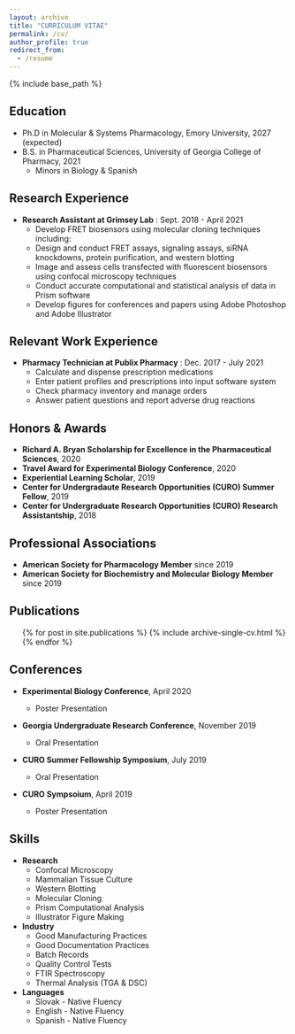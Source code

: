 ```yaml
---
layout: archive
title: "CURRICULUM VITAE"
permalink: /cv/
author_profile: true
redirect_from:
  - /resume
---
```


{% include base_path %}


## Education ##

* Ph.D in Molecular & Systems Pharmacology, Emory University, 2027 (expected)
* B.S. in Pharmaceutical Sciences, University of Georgia College of Pharmacy, 2021
  * Minors in Biology & Spanish 

## Research Experience ##

* **Research Assistant at Grimsey Lab** : Sept. 2018 - April 2021 
  * Develop FRET biosensors using molecular cloning techniques including:
  * Design and conduct FRET assays, signaling assays, siRNA knockdowns, protein purification, and western blotting
  * Image and assess cells transfected with fluorescent biosensors using confocal microscopy techniques
  * Conduct accurate computational and statistical analysis of data in Prism software
  * Develop figures for conferences and papers using Adobe Photoshop and Adobe Illustrator

## Relevant Work Experience ##

  * **Pharmacy Technician at Publix Pharmacy** : Dec. 2017 - July 2021
     * Calculate and dispense prescription medications
     * Enter patient profiles and prescriptions into input software system
     * Check pharmacy inventory and manage orders
     * Answer patient questions and report adverse drug reactions
  
## Honors & Awards ##

* **Richard A. Bryan Scholarship for Excellence in the Pharmaceutical Sciences**, 2020
* **Travel Award for Experimental Biology Conference**, 2020
* **Experiential Learning Scholar**, 2019
* **Center for Undergradaute Research Opportunities (CURO) Summer Fellow**, 2019
* **Center for Undergraduate Research Opportunities (CURO) Research Assistantship**, 2018
 
## Professional Associations ##

* **American Society for Pharmacology Member** since 2019
* **American Society for Biochemistry and Molecular Biology Member** since 2019

## Publications ##

  <ul>{% for post in site.publications %}
    {% include archive-single-cv.html %}
  {% endfor %}</ul>
  
## Conferences ##

* **Experimental Biology Conference**, April 2020
  * Poster Presentation

* **Georgia Undergraduate Research Conference**, November 2019
  * Oral Presentation

* **CURO Summer Fellowship Symposium**, July 2019
  * Oral Presentation

* **CURO Sympsoium**, April 2019
  * Poster Presentation
  
## Skills ##

* **Research**
  * Confocal Microscopy
  * Mammalian Tissue Culture
  * Western Blotting
  * Molecular Cloning
  * Prism Computational Analysis
  * Illustrator Figure Making
* **Industry**
  * Good Manufacturing Practices
  * Good Documentation Practices
  * Batch Records
  * Quality Control Tests
  * FTIR Spectroscopy
  * Thermal Analysis (TGA & DSC)
* **Languages**
  * Slovak - Native Fluency
  * English - Native Fluency
  * Spanish - Native Fluency
